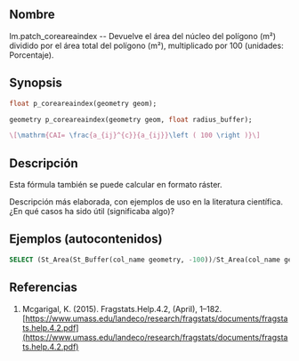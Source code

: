 ## Nombre
lm.patch_coreareaindex --  Devuelve el área del núcleo del polígono (m²) dividido por el área total del polígono (m²), multiplicado por 100 (unidades: Porcentaje).

## Synopsis

```sql
float p_coreareaindex(geometry geom);

geometry p_coreareaindex(geometry geom, float radius_buffer);
```

```tex
\[\mathrm{CAI= \frac{a_{ij}^{c}}{a_{ij}}\left ( 100 \right )}\]
```

## Descripción

Esta fórmula también se puede calcular en formato ráster.

Descripción más elaborada, con ejemplos de uso en la literatura científica. ¿En qué casos ha sido útil (significaba algo)?


## Ejemplos (autocontenidos)


```sql
SELECT (St_Area(St_Buffer(col_name geometry, -100))/St_Area(col_name geometry)*100 FROM table_name;
```

## Referencias

1. Mcgarigal, K. (2015). Fragstats.Help.4.2, (April), 1–182. [https://www.umass.edu/landeco/research/fragstats/documents/fragstats.help.4.2.pdf](https://www.umass.edu/landeco/research/fragstats/documents/fragstats.help.4.2.pdf)
